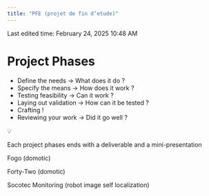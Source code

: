 ```yaml
---
title: "PFE (projet de fin d’etude)"
---
```

Last edited time: February 24, 2025 10:48 AM

# Project Phases

- Define the needs → What does it do ?
- Specify the means  → How does it work ?
- Testing feasibility → Can it work ?
- Laying out validation → How can it be tested ?
- Crafting !
- Reviewing your work → Did it go well ?

<aside>
💡

Each project phases ends with a deliverable and a mini-presentation

</aside>

Fogo (domotic)

Forty-Two (domotic)

Socotec Monitoring (robot image self localization)
